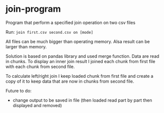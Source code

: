 # join-program
Program that perform a specified join operation on two csv files

Run: `join first.csv second.csv on [mode]`

All files can be much bigger than operating memory. Alsa result can be larger than memory.

Solution is based on pandas library and used merge function.
Data are read in chunks. To display an inner join result 
I joined each chunk from first file with each chunk from second file.

To calculate left/right join I keep loaded chunk from first file and create a copy of it
to keep data that are now in chunks from second file.


Future to do:
- change output to be saved in file (then loaded read part by part then displayed and removed)
